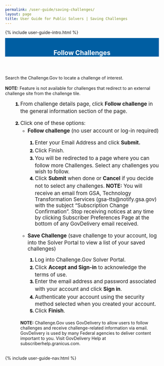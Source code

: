 ```yaml
---
permalink: /user-guide/saving-challenges/
layout: page
title: User Guide for Public Solvers | Saving Challenges 
---
```

<div class="row">
  <div class="col-sm-12">{% include user-guide-intro.html %}</div>
</div>
<div class="row" style="padding-top: 10px; padding-bottom: 30px;">
  <div class="col-sm-12" style="padding-top: 6px; background-color: #005ea2; color: #ffffff; text-align: center;">
    <h2>Follow Challenges</h2>
  </div>
</div>
<div class="row">
  <div class="col-sm-7">
    <p>Search the Challenge.Gov to locate a challenge of interest.<br><br>
      <b>NOTE:</b> Feature is not available for challenges that redirect to an external challenge site from the challenge tile.</p>
    <ol style="padding-left: 50px;">
      <li style="font-weight:900;"><span style="font-size: 1.06rem; line-height: 1.5; font-weight: 400;">From challenge details page, click <b>Follow challenge</b> in the general information section of the page. </span></li>
      <br>
      <li style="font-weight:900;"><span style="font-size: 1.06rem; line-height: 1.5; font-weight: 400;">Click one of these options:</span>
        <ul>
		<li><span style="font-size: 1.06rem; line-height: 1.5; font-weight: 400;"><b>Follow challenge</b> (no user account or log-in required)</span></li>
            <ol>
		    <li><span style="font-size: 1.06rem; line-height: 1.5; font-weight: 400;">Enter your Email Address and click <b>Submit.</b></span></li>
              <li><span style="font-size: 1.06rem; line-height: 1.5; font-weight: 400;">Click Finish.</span></li>
              <li><span style="font-size: 1.06rem; line-height: 1.5; font-weight: 400;">You will be redirected to a page where you can follow more Challenges. Select any challenges you wish to follow.</span></li>
              <li><span style="font-size: 1.06rem; line-height: 1.5; font-weight: 400;">Click <b>Submit</b> when done or <b>Cancel</b> if you decide not to select any challenges. <b>NOTE:</b> You will receive an email from GSA, Technology Transformation Services (gsa-tts@notify.gsa.gov) with the subject “Subscription Change Confirmation”.  Stop receiving notices at any time by clicking Subscriber Preferences Page at the bottom of any GovDelivery email received.</span></li>
              <br>
            </ol>
          <li><span style="font-size: 1.06rem; line-height: 1.5; font-weight: 400;"><b>Save Challenge</b> (save challenge to your account, log into the Solver Portal to view a list of your saved challenges)</span></li>
		  <ol>
		    <li><span style="font-size: 1.06rem; line-height: 1.5; font-weight: 400;">Log into Challenge.Gov Solver Portal.</span></li>
              <li><span style="font-size: 1.06rem; line-height: 1.5; font-weight: 400;">Click <b>Accept and Sign-in</b> to acknowledge the terms of use.
</span></li>
              <li><span style="font-size: 1.06rem; line-height: 1.5; font-weight: 400;">Enter the email address and password associated with your account and click <b>Sign in</b>.</span></li>
              <li><span style="font-size: 1.06rem; line-height: 1.5; font-weight: 400;">Authenticate your account using the security method selected when you created your account.</span></li>
			  <li><span style="font-size: 1.06rem; line-height: 1.5; font-weight: 400;">Click <b>Finish</b>.</span></li>
              <br>
            </ol>
        </ul>
</li>
      <b>NOTE:</b> Challenge.Gov uses GovDelivery to allow users to follow challenges and receive challenge-related information via email.  GovDelivery is used by many Federal agencies to deliver content important to you. Visit GovDelivery Help at subscriberhelp.granicus.com.
    </ol>
  </div>
  <div class="col-sm-1">&nbsp;</div>
  <div class="col-sm-4"> {% include user-guide-nav.html %} </div>
</div>

